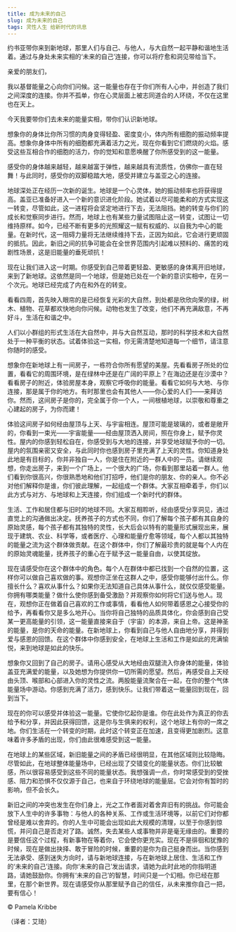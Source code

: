 ```yaml
--- 
title: 成为未来的自己 
slug: 成为未来的自己 
tags: 灵性人生 给新时代的讯息 
--- 
```

约书亚带你来到新地球，那里人们与自己、与他人，与大自然一起平静和谐地生活着。通过与身处未来实相的‘未来的自己’连接，你可以将疗愈和洞见带给当下。

亲爱的朋友们，

我以基督能量之心向你们问候。这一能量也存在于你们所有人心中，并创造了我们之间深度的连接。你并不孤单，你在心灵层面上被志同道合的人环绕，不仅在这里也在天上。

今天我要带你们去未来的能量实相，带你们认识新地球。

想象你的身体比你所习惯的肉身变得轻盈、密度变小，体内所有细胞的振动频率提高。想象你身体中所有的细胞都充满着活力之光，现在你看到它们燃烧的火焰。感受这些互相合作的细胞的活力，你的觉知和意愿唤醒了你所感受到的这一能量。

感受你的身体越来越轻，越来越富于弹性，越来越具有流质性，仿佛你一直在轻舞！与此同时，感受你的双脚稳踏大地，感受并建立与盖亚之心的连接。

地球深处正在经历一次新的诞生。地球是一个心灵体，她的振动频率也将获得提高。盖亚已准备好进入一个新的意识进化阶段。她试着以尽可能柔和的方式实现这一转变，尽管如此，这一进程将会坚定地进行下去，无法阻挡。她的转变与你们的成长和觉察同步进行。然而，地球上也有某些力量试图阻止这一转变，试图让一切维持原样。如今，已经不断有更多的光照耀这一赋有权威的、以自我为中心的能量。在新时代，这一阻碍力量将无法继续维持下去，正因为如此，它会进行更顽固的抵抗。因此，新旧之间的抗争可能会在全世界范围内引起难以预料的、痛苦的戏剧性场景，这是旧能量的垂死顽抗！

现在让我们进入这一时期。你感受到自己带着更轻盈、更敏感的身体离开旧地球，来到了新地球。这依然是同一个地球，但是她已处在一个新的意识实相中，在另一个次元。地球已经完成了内在和外在的转变。

看看四周，首先映入眼帘的是已经恢复光彩的大自然，到处都是欣欣向荣的绿，树木、植物、花草都欢快地向你问候。动物也发生了改变，他们不再充满敌意，不再好斗，生活在和谐之中。

人们以小群组的形式生活在大自然中，并与大自然互动，那时的科学技术和大自然处于一种平衡的状态。试着体验这一实相，你无需清楚地知道每一个细节，请注意你随时的感受。

想象你在新地球上有一间房子，一栋符合你所有愿望的美屋。先看看房子所处的位置，看看它的周围环境，是在绿林中还是在广阔的平原上？在海边还是在沙漠中？看看房子的附近，体验房屋本身，观察它呼吸你的能量。看看它如何与大地、与你连接，那是属于你的地方。有时那里也会有其他人——你心爱的人们——来拜访你。然而，这间房子是你的，完全属于你一个人，一间根植地球，以崇敬和尊重之心建起的房子，为你而建！

体验这间房子如何经由屋顶与上天、与宇宙相连。屋顶可能是玻璃的，或者是敞开的，你看到一束光——宇宙能量——经由屋顶洒入房间，照在你身上，赋予你灵性。屋内的你感到轻松自在，你感受到与大地的连接，并享受地球赋予你的一切。屋内的氛围亲密又安全，与此同时你也感到房子里充满了上天的灵性。你知道身处此地是有目标的，你并非独自一人，你是住在附近的一群人中的一员。请继续观想，你走出房子，来到一个广场上，一个很大的广场，你看到那里站着一群人。他们看到你很高兴，你很熟悉地和他们打招呼，他们是你的朋友、你的亲人。你不必对他们解释你是谁，你们彼此理解，一起组成一个群体。大家互相牵着手，你们以此方式与对方、与地球和上天连接，你们组成一个新时代的群体。

生活、工作和居住都与旧时的地球不同。大家互相聆听，经由感受分享洞见，通过直觉上的沟通做出决定。抚养孩子的方式也不同，你们了解每个孩子都有其自身的原始灵感，每个孩子都有其独特的灵性，长大后会以特有的能量形式展现出来，展现于建筑、农业、科学等，或者医疗、心理和能量疗愈等领域，每个人都以其独特的能量之流为这个群体做贡献。在这个群体中，你们了解最珍贵的就是每个人内在的原始灵魂能量，抚养孩子的重心在于赋予这一能量自由，以使其绽放。

现在请感受你在这个群体中的角色。每个人在群体中都已找到一个自然的位置，这样你可以做自己喜欢做的事。观想你正坐在这群人之中，感受你能够付出什么。你擅长什么？喜欢从事什么？如果你无法知道自己具体从事什么，就仅仅感受能量。你拥有哪类能量？做什么使你感到备受激励？并观察你如何将它们送与他人。现在，观想你正在做着自己喜欢的工作或事情，看看他人如何带着感恩之心接受你的给予，再看看你又是多么地开心。当你将自己独特的品质具体化，你会感到自己受某一更高能量的引领，这一能量直接来自于（宇宙）的本源，来自上帝。这是神圣的能量，是你的天命的能量。在新地球上，你看到自己与他人自由地分享，并得到爱与感恩的回馈。在这个群体中你感到安全，在地球上生活和工作是如此的充满愉悦，来到地球是如此的快乐。

想象你又回到了自己的房子。请用心感受从大地经由双腿流入你身体的能量，体验盖亚充满爱的能量，以及她想为你提供你一切所需的愿望。然后，再感受自上天经由头顶、喉部和心部进入你的灵性之流。两股能量流聚合在一起，在你的整个气体能量场中游动。你感到充满了活力，感到快乐。让我们带着这一能量回到现在，回到当下。

现在的你可以感受并体验这一能量。它使你忆起你是谁。你在此处作为真正的你去给予和分享，并因此获得回馈，这是你与生俱来的权利，这个地球上有你的一席之地。你们生活在一个转变的时期，此时这个转变正在加速，且变得更加剧烈。这意味着许多矛盾的出现，你们由此很难感受到这一能量。

在地球上的某些区域，新旧能量之间的矛盾已经很明显，在其他区域则比较隐晦。尽管如此，在地球整体能量场中，已经出现了交错变化的能量状态。你们比较敏感，所以很容易感受到这些不同的能量状态。我想强调一点，你时常感受到的受挫感、阻力和恐惧不仅仅源于自己，也来自于环绕地球的能量层。它会对你有暂时的影响，但不会长久。

新旧之间的冲突也发生在你们身上，光之工作者面对着舍弃旧有的挑战。你可能会放下人生中的许多事物：与他人的各种关系、工作或生活环境等，以前它们对你都曾经是难以舍弃的。你的人生中可能会出现如此大规模的清理，以至于你感到惊慌，并问自己是否走对了路。诚然，失去某些人或事物并非是毫无缘由的。重要的是要信任这个过程，有新事物在等着你，它会使你更充实。现在不是徘徊和犹豫的时候，现在是做出抉择、敢于冒险的时候，重要的是你为自己挺身而出。当你感到无法承受、感到迷失方向时，请与新地球连接，与在新地球上居住、生活和工作的‘未来的自己’连接。向你‘未来的自己’发出请求，请她为此时此地的你指明道路，请她鼓励你。你拥有‘未来的自己’的智慧，时间只是一个幻相。你已经在那里，在那个新世界。现在请感受你从那里赋予自己的信任，从未来推你自己一把，要有信心！

© Pamela Kribbe

（译者：艾琦）